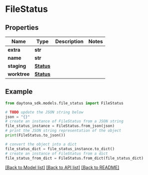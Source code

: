 # FileStatus


## Properties

Name | Type | Description | Notes
------------ | ------------- | ------------- | -------------
**extra** | **str** |  | 
**name** | **str** |  | 
**staging** | [**Status**](Status.md) |  | 
**worktree** | [**Status**](Status.md) |  | 

## Example

```python
from daytona_sdk.models.file_status import FileStatus

# TODO update the JSON string below
json = "{}"
# create an instance of FileStatus from a JSON string
file_status_instance = FileStatus.from_json(json)
# print the JSON string representation of the object
print(FileStatus.to_json())

# convert the object into a dict
file_status_dict = file_status_instance.to_dict()
# create an instance of FileStatus from a dict
file_status_from_dict = FileStatus.from_dict(file_status_dict)
```
[[Back to Model list]](../README.md#documentation-for-models) [[Back to API list]](../README.md#documentation-for-api-endpoints) [[Back to README]](../README.md)


